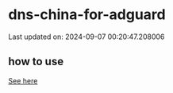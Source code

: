 # dns-china-for-adguard

Last updated on: 2024-09-07 00:20:47.208006

## how to use

[See here](https://github.com/AdguardTeam/AdGuardHome/wiki/Configuration#upstreams-from-file)